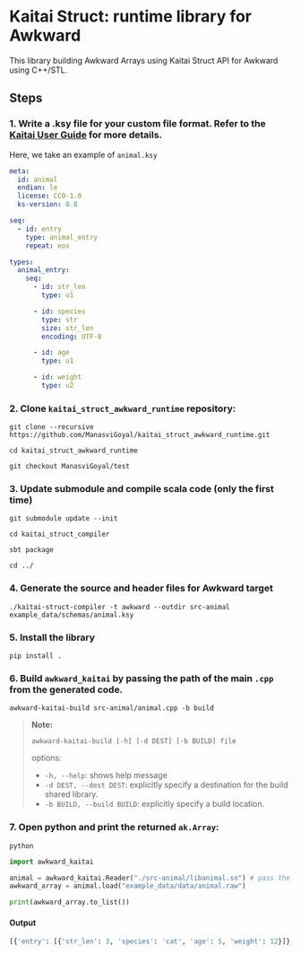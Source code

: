 # Kaitai Struct: runtime library for Awkward

This library building Awkward Arrays using Kaitai Struct API for Awkward using
C++/STL.

## Steps

### 1. Write a .ksy file for your custom file format. Refer to the [Kaitai User Guide](https://doc.kaitai.io/user_guide.html) for more details.

Here, we take an example of `animal.ksy`

```yaml
meta:
  id: animal
  endian: le
  license: CC0-1.0
  ks-version: 0.8

seq:
  - id: entry
    type: animal_entry
    repeat: eos

types:
  animal_entry:
    seq:
      - id: str_len
        type: u1

      - id: species
        type: str
        size: str_len
        encoding: UTF-8

      - id: age
        type: u1

      - id: weight
        type: u2
```

### 2. Clone `kaitai_struct_awkward_runtime` repository:

```
git clone --recursive https://github.com/ManasviGoyal/kaitai_struct_awkward_runtime.git
```

```
cd kaitai_struct_awkward_runtime
```
```
git checkout ManasviGoyal/test
```

### 3. Update submodule and compile scala code (only the first time)

```
git submodule update --init
```

```
cd kaitai_struct_compiler
```

```
sbt package
```

```
cd ../
```

### 4. Generate the source and header files for Awkward target

```
./kaitai-struct-compiler -t awkward --outdir src-animal example_data/schemas/animal.ksy
```

### 5. Install the library
```
pip install .
```

### 6. Build `awkward_kaitai` by passing the path of the main `.cpp` from the generated code.
```
awkward-kaitai-build src-animal/animal.cpp -b build
```
> **Note:**
>
> `awkward-kaitai-build [-h] [-d DEST] [-b BUILD] file`
>
> options:
>- `-h, --help`: shows help message
>- `-d DEST, --dest DEST`: explicitly specify a destination for the build shared library.
>- `-b BUILD, --build BUILD`: explicitly specify a build location.

### 7. Open python and print the returned `ak.Array`:
```
python
```

```python
import awkward_kaitai

animal = awkward_kaitai.Reader("./src-animal/libanimal.so") # pass the path of the shared file
awkward_array = animal.load("example_data/data/animal.raw")

print(awkward_array.to_list())
```

#### Output

```python
[{'entry': [{'str_len': 3, 'species': 'cat', 'age': 5, 'weight': 12}]}, {'entry': [{'str_len': 3, 'species': 'dog', 'age': 3, 'weight': 43}]}, {'entry': [{'str_len': 6, 'species': 'turtle', 'age': 10, 'weight': 5}]}]
```
